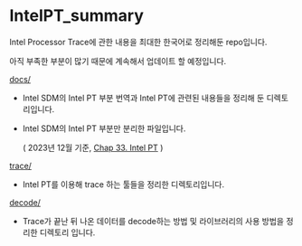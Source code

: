 # IntelPT_summary

Intel Processor Trace에 관한 내용을 최대한 한국어로 정리해둔 repo입니다.

아직 부족한 부분이 많기 때문에 계속해서 업데이트 할 예정입니다.

[docs/](./docs)
+ Intel SDM의 Intel PT 부분 번역과 Intel PT에 관련된 내용들을 정리해 둔 디렉토리입니다.
+ Intel SDM의 Intel PT 부분만 분리한 파일입니다.

    ( 2023년 12월 기준, [Chap 33. Intel PT](https://github.com/KEEPER31337/IntelPT_summary/files/14372716/Ch33.IntelPT.pdf) )

[trace/](./trace)
+ Intel PT를 이용해 trace 하는 툴들을 정리한 디렉토리입니다.

[decode/](./decode)
+ Trace가 끝난 뒤 나온 데이터를 decode하는 방법 및 라이브러리의 사용 방법을 정리한 디렉토리 입니다.
